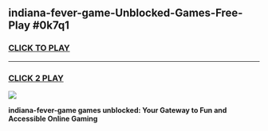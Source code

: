 
## indiana-fever-game-Unblocked-Games-Free-Play #0k7q1
<h3>
<a href="https://us.freeplayer.one?title=indiana-fever-game&ref=9M">CLICK TO PLAY</a></h3>
<hr>

<h3>
<a href="https://us.freeplayer.one?title=indiana-fever-game&ref=9M">CLICK 2 PLAY</a>
  
</h3>

<a href="https://us.freeplayer.one?title=indiana-fever-game&ref=9M"><img src="https://clearcache.store/games.png"></a>


**indiana-fever-game games unblocked: Your Gateway to Fun and Accessible Online Gaming**
